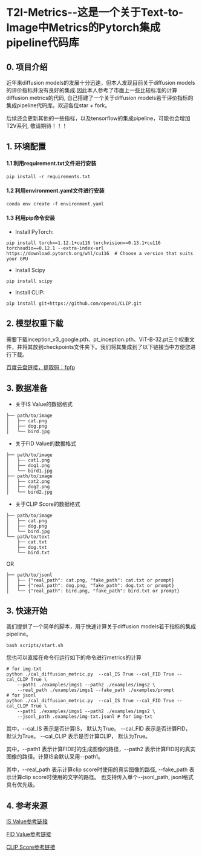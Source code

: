 # T2I-Metrics--这是一个关于Text-to-Image中Metrics的Pytorch集成pipeline代码库

## 0. 项目介绍

近年来diffusion models的发展十分迅速，但本人发现目前关于diffusion models的评价指标并没有良好的集成.因此本人参考了市面上一些比较标准的计算diffusion metrics的代码, 自己搭建了一个关于diffusion models若干评价指标的集成pipeline代码库。欢迎各位star + fork。

后续还会更新其他的一些指标，以及tensorflow的集成pipeline，可能也会增加T2V系列, 敬请期待！！！

## 1. 环境配置

#### 1.1 利用requirement.txt文件进行安装

```
pip install -r requirements.txt
```

#### 1.2 利用environment.yaml文件进行安装

```
conda env create -f environment.yaml
```

#### 1.3 利用pip命令安装

- Install PyTorch:

```
pip install torch==1.12.1+cu116 torchvision==0.13.1+cu116 torchaudio==0.12.1 --extra-index-url https://download.pytorch.org/whl/cu116  # Choose a version that suits your GPU
```

- Install Scipy

```
pip install scipy
```

- Install CLIP:

```
pip install git+https://github.com/openai/CLIP.git
```

## 2. 模型权重下载

需要下载inception_v3_google.pth、pt_inception.pth、ViT-B-32.pt三个权重文件，并将其放到checkpoints文件夹下。我们将其集成到了以下链接当中方便您进行下载。

[百度云盘链接，提取码：fpfp](https://pan.baidu.com/s/1nGPq5y2OfCumMQkY6ROKGA?)

## 3. 数据准备

- 关于IS Value的数据格式

```
├── path/to/image
│   ├── cat.png
│   ├── dog.png
│   └── bird.jpg
```

- 关于FID Value的数据格式

```
├── path/to/image
│   ├── cat1.png
│   ├── dog1.png
│   └── bird1.jpg
├── path/to/image
│   ├── cat2.png
│   ├── dog2.png
│   └── bird2.jpg
```

- 关于CLIP Score的数据格式

```
├── path/to/image
│   ├── cat.png
│   ├── dog.png
│   └── bird.jpg
└── path/to/text
    ├── cat.txt
    ├── dog.txt
    └── bird.txt
```

OR

```
├── path/to/jsonl
│   ├── {"real_path": cat.png, "fake_path": cat.txt or prompt}
│   ├── {"real_path": dog.png, "fake_path": dog.txt or prompt}
│   └── {"real_path": bird.png, "fake_path": bird.txt or prompt}
```

## 3. 快速开始

我们提供了一个简单的脚本，用于快速计算关于diffusion models若干指标的集成pipeline。

```
bash scripts/start.sh
```

您也可以直接在命令行运行如下的命令进行metrics的计算

```
# for img-txt
python ./cal_diffusion_metric.py  --cal_IS True --cal_FID True --cal_CLIP True \
    --path1 ./examples/imgs1 --path2 ./examples/imgs2 \
    --real_path ./examples/imgs1 --fake_path ./examples/prompt
# for jsonl
python ./cal_diffusion_metric.py  --cal_IS True --cal_FID True --cal_CLIP True \
    --path1 ./examples/imgs1 --path2 ./examples/imgs2 \
    --jsonl_path .examples/img-txt.jsonl # for img-txt
```

其中，--cal_IS 表示是否计算IS， 默认为True。 --cal_FID 表示是否计算FID， 默认为True。 --cal_CLIP 表示是否计算CLIP， 默认为True。

其中，--path1 表示计算FID时的生成图像的路径，--path2 表示计算FID时的真实图像的路径。计算IS会默认采用--path1。

其中，--real_path 表示计算clip score时使用的真实图像的路径, --fake_path 表示计算clip score时使用的文字的路径。 也支持传入单个--jsonl_path, jsonl格式具有优先级。

## 4. 参考来源

[IS Value参考链接](https://github.com/sbarratt/inception-score-pytorch/tree/master)

[FID Value参考链接](https://github.com/mseitzer/pytorch-fid)

[CLIP Score参考链接](https://github.com/Taited/clip-score)
